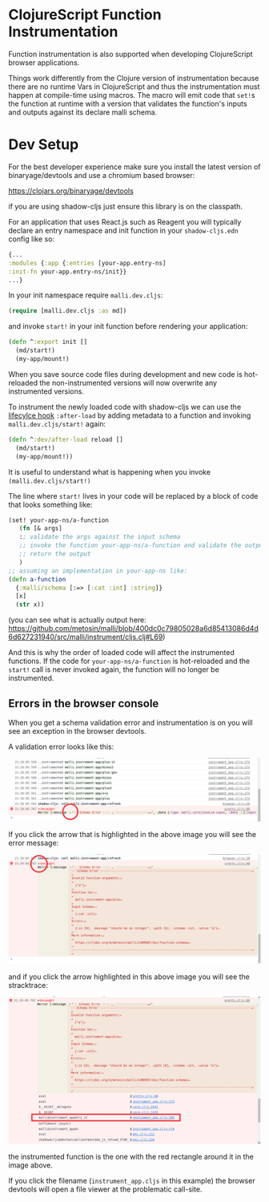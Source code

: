 # ClojureScript Function Instrumentation

Function instrumentation is also supported when developing ClojureScript browser applications.

Things work differently from the Clojure version of instrumentation because there are no runtime Vars in ClojureScript and thus the 
instrumentation must happen at compile-time using macros.
The macro will emit code that `set!`s the function at runtime with a version that validates the function's inputs and outputs
against its declare malli schema.

# Dev Setup

For the best developer experience make sure you install the latest version of binaryage/devtools and use a chromium based browser:

https://clojars.org/binaryage/devtools

if you are using shadow-cljs just ensure this library is on the classpath.

For an application that uses React.js such as Reagent you will typically declare an entry namespace and init function in your `shadow-cljs.edn` config like so:

```clj
{...
:modules {:app {:entries [your-app.entry-ns]
:init-fn your-app.entry-ns/init}}
...}
```

In your init namespace require `malli.dev.cljs`:

```clj
(require [malli.dev.cljs :as md])
```

and invoke `start!` in your init function before rendering your application:

```clj
(defn ^:export init [] 
  (md/start!)
  (my-app/mount!)
```

When you save source code files during development and new code is hot-reloaded the non-instrumented versions will now 
overwrite any instrumented versions.

To instrument the newly loaded code with shadow-cljs we can use the [lifecylce hook](https://shadow-cljs.github.io/docs/UsersGuide.html#_lifecycle_hooks)
`:after-load` by adding metadata to a function and invoking `malli.dev.cljs/start!` again:

```clj
(defn ^:dev/after-load reload []
  (md/start!)
  (my-app/mount!))
```

It is useful to understand what is happening when you invoke `(malli.dev.cljs/start!)`

The line where `start!` lives in your code will be replaced by a block of code that looks something like:

```clj
(set! your-app-ns/a-function
   (fn [& args] 
   :; validate the args against the input schema
   ;; invoke the function your-app-ns/a-function and validate the output against the output schema
   ;; return the output
   )
;; assuming an implementation in your-app-ns like:
(defn a-function 
  {:malli/schema [:=> [:cat :int] :string]}
  [x] 
  (str x))
```

(you can see what is actually output here: https://github.com/metosin/malli/blob/400dc0c79805028a6d85413086d4d6d627231940/src/malli/instrument/cljs.clj#L69)

And this is why the order of loaded code will affect the instrumented functions. If the code for `your-app-ns/a-function`
is hot-reloaded and the `start!` call is never invoked again, the function will no longer be instrumented.

## Errors in the browser console

When you get a schema validation error and instrumentation is on you will see an exception in the browser devtools.

A validation error looks like this:

<img src="img/cljs-instrument/cljs-instrument-error-collapsed.png"/>

If you click the arrow that is highlighted in the above image you will see the error message:

<img src="img/cljs-instrument/cljs-instrument-error-expanded.png"/>

and if you click the arrow highlighted in this above image you will see the stracktrace:

<img src="img/cljs-instrument/cljs-instrument-stacktrace-expanded.png"/>

the instrumented function is the one with the red rectangle around it in the image above.

If you click the filename (`instrument_app.cljs` in this example) the browser devtools will open a file viewer at the problematic call-site.
